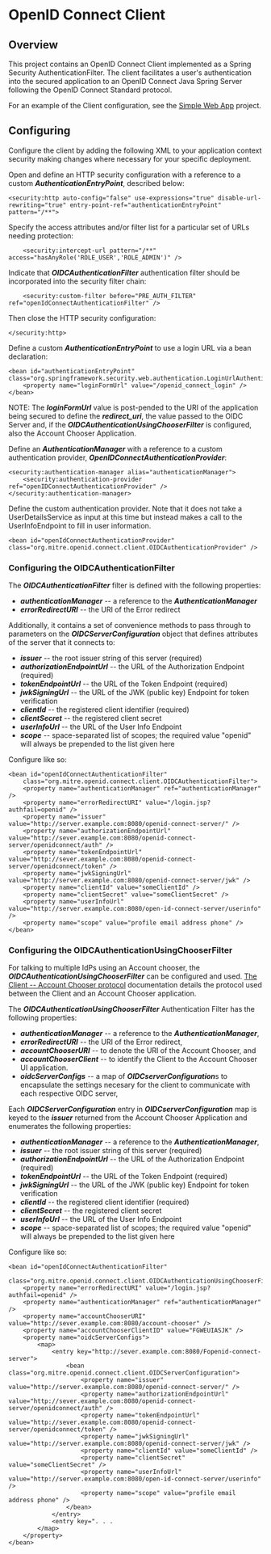 # OpenID Connect Client #

## Overview ##

This project contains an OpenID Connect Client implemented as a Spring Security AuthenticationFilter.  The client facilitates a user's authentication into the secured application to an OpenID Connect Java Spring Server following the OpenID Connect Standard protocol.

For an example of the Client configuration, see the [Simple Web App] project.

## Configuring ##

Configure the client by adding the following XML to your application context security making changes where necessary for your specific deployment.

Open and define an HTTP security configuration with a reference to a custom ***AuthenticationEntryPoint***, described below:

	<security:http auto-config="false" use-expressions="true" disable-url-rewriting="true" entry-point-ref="authenticationEntryPoint" pattern="/**">

Specify the access attributes and/or filter list for a particular set of URLs needing protection:

		<security:intercept-url pattern="/**" access="hasAnyRole('ROLE_USER','ROLE_ADMIN')" /> 

Indicate that ***OIDCAuthenticationFilter*** authentication filter should be incorporated into the security filter chain:

		<security:custom-filter before="PRE_AUTH_FILTER" ref="openIdConnectAuthenticationFilter" />

Then close the HTTP security configuration:
		
	</security:http>

Define a custom ***AuthenticationEntryPoint*** to use a login URL via a bean declaration:
	
	<bean id="authenticationEntryPoint" class="org.springframework.security.web.authentication.LoginUrlAuthenticationEntryPoint"> 
		<property name="loginFormUrl" value="/openid_connect_login" />
	</bean>
	
NOTE:  The ***loginFormUrl*** value is post-pended to the URI of the application being secured to define the ***redirect_uri***, the value passed to the OIDC Server and, if the ***OIDCAuthenticationUsingChooserFilter*** is configured, also the Account Chooser Application.  
		
Define an ***AuthenticationManager*** with a reference to a custom authentication provider, ***OpenIDConnectAuthenticationProvider***:
		
	<security:authentication-manager alias="authenticationManager">
		<security:authentication-provider ref="openIDConnectAuthenticationProvider" />
	</security:authentication-manager> 

Define the custom authentication provider. Note that it does not take a UserDetailsService as input at this time but instead makes a call to the UserInfoEndpoint to fill in user information.

	<bean id="openIdConnectAuthenticationProvider" class="org.mitre.openid.connect.client.OIDCAuthenticationProvider" />

### Configuring the OIDCAuthenticationFilter ###

The ***OIDCAuthenticationFilter*** filter is defined with the following properties:

*	***authenticationManager*** -- a reference to the  ***AuthenticationManager***
*	***errorRedirectURI*** -- the URI of the Error redirect

Additionally, it contains a set of convenience methods to pass through to parameters on the ***OIDCServerConfiguration*** object that defines attributes of the server that it connects to:

*   ***issuer*** -- the root issuer string of this server (required)
*   ***authorizationEndpointUrl*** -- the URL of the Authorization Endpoint (required)
*   ***tokenEndpointUrl*** -- the URL of the Token Endpoint (required)
*   ***jwkSigningUrl*** -- the URL of the JWK (public key) Endpoint for token verification 
*   ***clientId*** -- the registered client identifier (required)
*   ***clientSecret*** -- the registered client secret
*   ***userInfoUrl*** -- the URL of the User Info Endpoint
*   ***scope*** -- space-separated list of scopes; the required value "openid" will always be prepended to the list given here

Configure like so: 

	<bean id="openIdConnectAuthenticationFilter"
		class="org.mitre.openid.connect.client.OIDCAuthenticationFilter">
		<property name="authenticationManager" ref="authenticationManager" />
		<property name="errorRedirectURI" value="/login.jsp?authfail=openid" />
		<property name="issuer" value="http://server.example.com:8080/openid-connect-server/" />
		<property name="authorizationEndpointUrl" value="http://sever.example.com:8080/openid-connect-server/openidconnect/auth" />
		<property name="tokenEndpointUrl" value="http://sever.example.com:8080/openid-connect-server/openidconnect/token" />
		<property name="jwkSigningUrl" value="http://server.example.com:8080/openid-connect-server/jwk" />
		<property name="clientId" value="someClientId" /> 
		<property name="clientSecret" value="someClientSecret" /> 
		<property name="userInfoUrl" value="http://server.example.com:8080/open-id-connect-server/userinfo" />
		<property name="scope" value="profile email address phone" />
	</bean>	

### Configuring the OIDCAuthenticationUsingChooserFilter ###

For talking to multiple IdPs using an Account chooser, the ***OIDCAuthenticationUsingChooserFilter*** can be configured and used.  [The Client -- Account Chooser protocol] documentation details the protocol used between the Client and an Account Chooser application.  

The ***OIDCAuthenticationUsingChooserFilter*** Authentication Filter has the following properties:

*	***authenticationManager*** -- a reference to the  ***AuthenticationManager***,
*	***errorRedirectURI*** -- the URI of the Error redirect,
*   ***accountChooserURI*** -- to denote the URI of the Account Chooser, and 
*   ***accountChooserClient*** -- to identify the Client to the Account Chooser UI application. 
*   ***oidcServerConfigs*** -- a map of ***OIDCserverConfiguration***s to encapsulate the settings necesary for the client to communicate with each respective OIDC server,

Each ***OIDCServerConfiguration*** entry in ***OIDCserverConfiguration*** map is keyed to the ***issuer*** returned from the Account Chooser Application and enumerates the following properties: 

*	***authenticationManager*** -- a reference to the  ***AuthenticationManager***,
*   ***issuer*** -- the root issuer string of this server (required)
*   ***authorizationEndpointUrl*** -- the URL of the Authorization Endpoint (required)
*   ***tokenEndpointUrl*** -- the URL of the Token Endpoint (required)
*   ***jwkSigningUrl*** -- the URL of the JWK (public key) Endpoint for token verification 
*   ***clientId*** -- the registered client identifier (required)
*   ***clientSecret*** -- the registered client secret
*   ***userInfoUrl*** -- the URL of the User Info Endpoint
*   ***scope*** -- space-separated list of scopes; the required value "openid" will always be prepended to the list given here

Configure like so: 
	
	<bean id="openIdConnectAuthenticationFilter"
		class="org.mitre.openid.connect.client.OIDCAuthenticationUsingChooserFilter">
		<property name="errorRedirectURI" value="/login.jsp?authfail=openid" /> 
		<property name="authenticationManager" ref="authenticationManager" />
		<property name="accountChooserURI" value="http://sever.example.com:8080/account-chooser" />
		<property name="accountChooserClientID" value="FGWEUIASJK" />
		<property name="oidcServerConfigs">
			<map>
				<entry key="http://sever.example.com:8080/Fopenid-connect-server">
					<bean class="org.mitre.openid.connect.client.OIDCServerConfiguration">
						<property name="issuer" value="http://server.example.com:8080/openid-connect-server/" />
						<property name="authorizationEndpointUrl" value="http://sever.example.com:8080/openid-connect-server/openidconnect/auth" />
						<property name="tokenEndpointUrl" value="http://sever.example.com:8080/openid-connect-server/openidconnect/token" />
						<property name="jwkSigningUrl" value="http://server.example.com:8080/openid-connect-server/jwk" />
						<property name="clientId" value="someClientId" /> 
						<property name="clientSecret" value="someClientSecret" /> 
						<property name="userInfoUrl" value="http://server.example.com:8080/open-id-connect-server/userinfo" />
						<property name="scope" value="profile email address phone" />
					</bean>
				</entry>
				<entry key=". . .
			</map>
		</property>
	</bean>
	
[The Client -- Account Chooser protocol]: https://github.com/mitreid-connect/OpenID-Connect-Java-Spring-Server/blob/master/account-chooser/docs/protocol.md
[Simple Web App]: https://github.com/mitreid-connect/simple-web-app